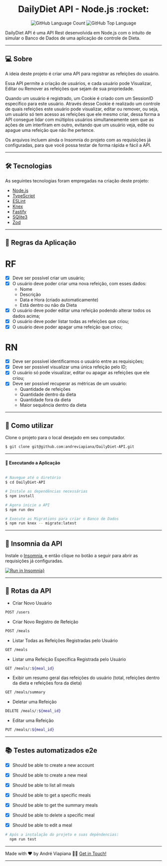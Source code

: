 <p align="center">
  <h1 align="center">DailyDiet API - Node.js :rocket:</h1>
</p>

<p align="center" margin-top="25px" >
  <img alt="GitHub Language Count" src="https://img.shields.io/github/languages/count/andreviapiana/DailyDiet-API" />

  <img alt="GitHub Top Language" src="https://img.shields.io/github/languages/top/andreviapiana/DailyDiet-API" />
</p>


DailyDiet API é uma API Rest desenvolvida em Node.js com o intuito de simular o Banco de Dados de uma aplicação de controle de Dieta.

___

## 💻 Sobre
A ideia deste projeto é criar uma API para registrar as refeições do usuário.

Essa API permite a criação de usuários, e cada usuário pode Visualizar, Editar ou Remover as refeições que sejam de sua propriedade.

Quando um usuário é registrado, um Cookie é criado com um SessionID específico para este usuário. Através desse Cookie é realizado um controle de quais refeições este usuário pode visualizar, editar ou remover, ou seja, um usuário só tem acesso as refeições que ele mesmo criar, dessa forma a API consegue lidar com múltiplos usuários simultaneamente sem que as ações de um interfiram em outro, evitando que um usuário veja, edite ou apague uma refeição que não lhe pertence.

Os arquivos incluem ainda o Insomnia do projeto com as requisições já configuradas, para que você possa testar de forma rápida e fácil a API.

___

## 🛠 Tecnologias

As seguintes tecnologias foram empregadas na criação deste projeto:

- [Node.js](https://nodejs.org/en)
- [TypeScript](https://www.typescriptlang.org/)
- [ESLint](https://eslint.org/)
- [Knex](https://knexjs.org/guide/)
- [Fastify](https://www.npmjs.com/package/fastify)
- [SQlite3](https://www.npmjs.com/package/sqlite3)
- [Zod](https://www.npmjs.com/package/zod)

___

## 🚀 Regras da Aplicação

# RF

- [x] Deve ser possível criar um usuário;
- [x] O usuário deve poder criar uma nova refeição, com esses dados:
    - Nome
    - Descrição
    - Data e Hora (criado automaticamente)
    - Está dentro ou não da Dieta
- [x] O usuário deve poder editar uma refeição podendo alterar todos os dados acima;
- [x] O usuário deve poder listar todas as refeições que criou;
- [x] O usuário deve poder apagar uma refeição que criou;

# RN

- [x] Deve ser possível identificarmos o usuário entre as requisições;
- [x] Deve ser possível visualizar uma única refeição pelo ID;
- [x] O usuário só pode visualizar, editar ou apagar as refeições que ele criou;
- [x] Deve ser possível recuperar as métricas de um usuário:
    - Quantidade de refeições
    - Quantidade dentro da dieta
    - Quantidade fora da dieta
    - Maior sequência dentro da dieta
___

## 🚀 Como utilizar

Clone o projeto para o local desejado em seu computador.

```bash
$ git clone git@github.com:andreviapiana/DailyDiet-API.git
```
___

#### 🚧 Executando a Aplicação
```bash

# Navegue até o diretório
$ cd DailyDiet-API

# Instale as dependências necessárias
$ npm install

# Agora inicie a API
$ npm run dev

# Execute as Migrations para criar o Banco de Dados
$ npm run knex -- migrate:latest

```

___

## 📇 Insomnia da API

Instale o [Insomnia](https://insomnia.rest/download), e então clique no botão a seguir para abrir as requisições já configuradas.

[![Run in Insomnia}](https://insomnia.rest/images/run.svg)](https://insomnia.rest/run/?label=DailyDiet-API&uri=https%3A%2F%2Fraw.githubusercontent.com%2FAndreViapiana%2FDailyDiet-API%2Fmain%2Fexport.json)

___

## 🔀 Rotas da API

- Criar Novo Usuário
```bash
POST /users
```

- Criar Novo Registro de Refeição
```bash
POST /meals
```

- Listar Todas as Refeições Registradas pelo Usuário
```bash
GET /meals
```

- Listar uma Refeição Específica Registrada pelo Usuário
```bash
GET /meals/:${meal_id}
```

- Exibir um resumo geral das refeições do usuário (total, refeições dentro da dieta e refeições fora da dieta)
```bash
GET /meals/summary
```

- Deletar uma Refeição
```bash
DELETE /meals/:${meal_id}
```

- Editar uma Refeição
```bash
PUT /meals/:${meal_id}
```

___

## 📚 Testes automatizados e2e
  - [x] Should be able to create a new account
  - [x] Should be able to create a new meal
  - [x] Should be able to list all meals
  - [x] Should be able to get a specific meals
  - [x] Should be able to get the summary meals
  - [x] Should be able to delete a specific meal
  - [x] Should be able to edit a meal


```bash
# Após a instalação do projeto e suas depêndencias:
  npm run test
```

___

Made with ❤️ by André Viapiana 👋🏽 [Get in Touch!](https://www.linkedin.com/in/andreviapiana/)

---

